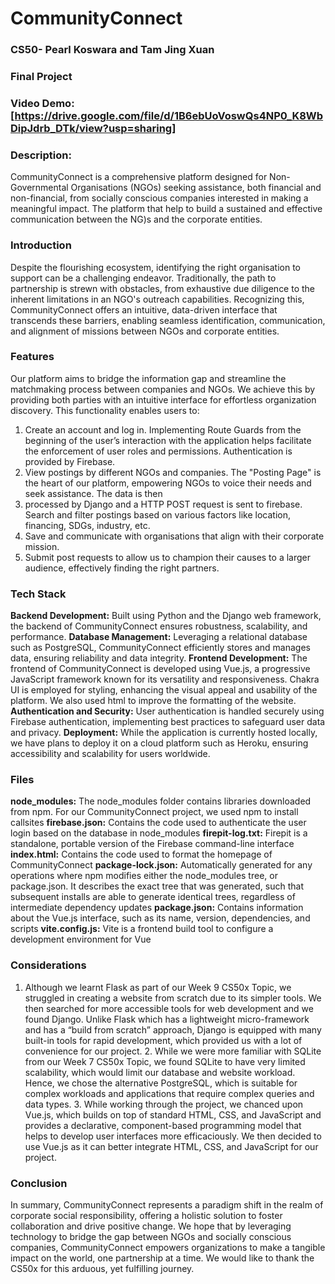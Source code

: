 # CommunityConnect
### CS50- Pearl Koswara and Tam Jing Xuan
### Final Project
### Video Demo:  [https://drive.google.com/file/d/1B6ebUoVoswQs4NP0_K8WbDipJdrb_DTk/view?usp=sharing]
### Description: 
CommunityConnect is a comprehensive platform designed for Non-Governmental Organisations (NGOs) seeking assistance, both financial and non-financial, from socially conscious
companies interested in making a meaningful impact. The platform that help to build a sustained and effective communication between the NG)s and the corporate entities.
### Introduction
Despite the flourishing ecosystem, identifying the right organisation to support can be a challenging endeavor. Traditionally, the path to partnership is
strewn with obstacles, from exhaustive due diligence to the inherent limitations in an NGO's outreach capabilities. Recognizing this, CommunityConnect offers an intuitive,
data-driven interface that transcends these barriers, enabling seamless identification, communication, and alignment of missions between NGOs and corporate entities.
### Features
Our platform aims to bridge the information gap and streamline the matchmaking process between companies and NGOs. We achieve this by providing both parties 
with an intuitive interface for effortless organization discovery. This functionality enables users to: 
1. Create an account and log in. Implementing Route Guards from the 
beginning of the user’s interaction with the application helps facilitate the enforcement of user roles and permissions. Authentication is provided by Firebase.
2. View postings by different NGOs and companies. The "Posting Page" is the heart of our platform, empowering NGOs to voice their needs and seek assistance. The data is then
3. processed by Django and a HTTP POST request is sent to firebase. Search and filter postings based on various factors like location, financing, SDGs, industry, etc.
4. Save and communicate with organisations that align with their corporate mission.
5. Submit post requests to allow us to champion their causes to a larger audience, effectively finding the right partners.
### Tech Stack
**Backend Development:** Built using Python and the Django web framework, the backend of CommunityConnect ensures robustness, scalability, and performance.
**Database Management:** Leveraging a relational database such as PostgreSQL, CommunityConnect efficiently stores and manages data, ensuring reliability and data integrity.
**Frontend Development:** The frontend of CommunityConnect is developed using Vue.js, a progressive JavaScript framework known for its versatility and responsiveness. Chakra
UI is employed for styling, enhancing the visual appeal and usability of the platform. We also used html to improve the formatting of the website.
**Authentication and Security:** User authentication is handled securely using Firebase authentication, implementing best practices to safeguard user data and privacy.
**Deployment:** While the application is currently hosted locally, we have plans to deploy it on a cloud platform such as Heroku, ensuring accessibility and scalability for
users worldwide.
### Files
**node_modules:** The node_modules folder contains libraries downloaded from npm. For our CommunityConnect project, we used npm to install callsites
**firebase.json:** Contains the code used to authenticate the user login based on the database in node_modules
**firepit-log.txt:** Firepit is a standalone, portable version of the Firebase command-line interface
**index.html:** Contains the code used to format the homepage of CommunityConnect
**package-lock.json:** Automatically generated for any operations where npm modifies either the node_modules tree, or package.json. It describes the exact tree that was
generated, such that subsequent installs are able to generate identical trees, regardless of intermediate dependency updates
**package.json:** Contains information about the Vue.js interface, such as its name, version, dependencies, and scripts
**vite.config.js:** Vite is a frontend build tool to configure a development environment for Vue
### Considerations
1. Although we learnt Flask as part of our Week 9 CS50x Topic, we struggled in creating a website from scratch due to its simpler tools. We then searched
for more accessible tools for web development and we found Django. Unlike Flask which has a lightweight micro-framework and has a “build from scratch” approach, Django is
equipped with many built-in tools for rapid development, which provided us with a lot of convenience for our project. 2. While we were more familiar with SQLite from our
Week 7 CS50x Topic, we found SQLite to have very limited scalability, which would limit our database and website workload. Hence, we chose the alternative PostgreSQL, which
is suitable for complex workloads and applications that require complex queries and data types. 3. While working through the project, we chanced upon Vue.js, which builds on
top of standard HTML, CSS, and JavaScript and provides a declarative, component-based programming model that helps to develop user interfaces more efficaciously. We then
decided to use Vue.js as it can better integrate HTML, CSS, and JavaScript for our project.
### Conclusion
In summary, CommunityConnect represents a paradigm shift in the realm of
corporate social responsibility, offering a holistic solution to foster collaboration and drive positive change. We hope that by leveraging technology to bridge the gap
between NGOs and socially conscious companies, CommunityConnect empowers organizations to make a tangible impact on the world, one partnership at a time. We would like to
thank the CS50x for this arduous, yet fulfilling journey. 
